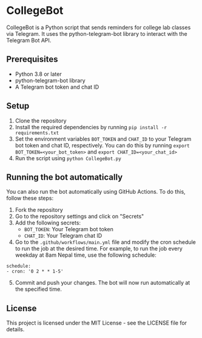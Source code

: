 # CollegeBot

CollegeBot is a Python script that sends reminders for college lab classes via Telegram. It uses the python-telegram-bot library to interact with the Telegram Bot API.

## Prerequisites

- Python 3.8 or later
- python-telegram-bot library
- A Telegram bot token and chat ID

## Setup

1. Clone the repository
2. Install the required dependencies by running `pip install -r requirements.txt`
3. Set the environment variables `BOT_TOKEN` and `CHAT_ID` to your Telegram bot token and chat ID, respectively. You can do this by running `export BOT_TOKEN=<your_bot_token>` and `export CHAT_ID=<your_chat_id>`
4. Run the script using `python CollegeBot.py`

## Running the bot automatically

You can also run the bot automatically using GitHub Actions. To do this, follow these steps:

1. Fork the repository
2. Go to the repository settings and click on "Secrets"
3. Add the following secrets:
   - `BOT_TOKEN`: Your Telegram bot token
   - `CHAT_ID`: Your Telegram chat ID
4. Go to the `.github/workflows/main.yml` file and modify the cron schedule to run the job at the desired time. For example, to run the job every weekday at 8am Nepal time, use the following schedule:

```
schedule:
- cron: '0 2 * * 1-5'
```

5. Commit and push your changes. The bot will now run automatically at the specified time.

## License

This project is licensed under the MIT License - see the LICENSE file for details.
